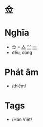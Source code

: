 # 佥

# Nghĩa
* 佥 = [亼](亼.md) [⺍](⺍.md) [一](一.md)
* đều, cùng

# Phát âm
* /thiêm/

# Tags
* /Hán Việt/

